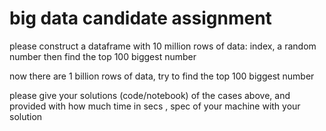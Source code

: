 # big data candidate assignment 

please construct a dataframe with 10 million rows of data: index, a random number 
then find the top 100 biggest number

now there are 1 billion rows of data, try to find the top 100 biggest number
 
please give your solutions (code/notebook) of the cases above, and provided with how much time in secs , spec of your machine with your solution


